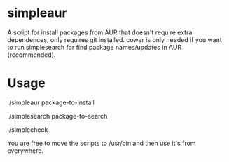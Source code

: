 # simpleaur
A script for install packages from AUR that doesn't require extra dependences, only requires git installed. cower is only needed if you want to run simplesearch for find package names/updates in AUR (recommended).

# Usage
./simpleaur package-to-install</br>

./simplesearch package-to-search</br>

./simplecheck

You are free to move the scripts to /usr/bin and then use it's from everywhere.
